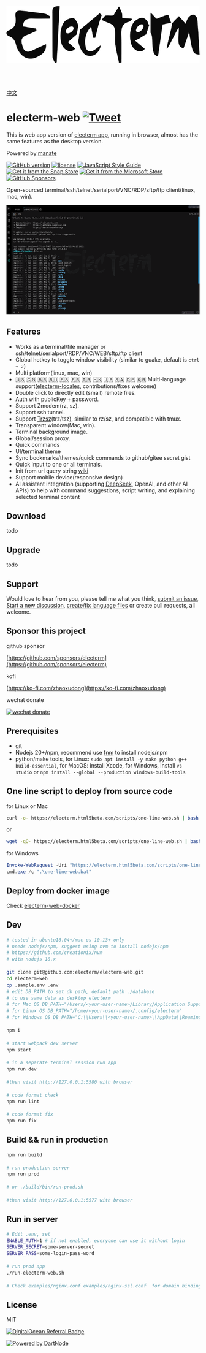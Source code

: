 <h1 align="center" style="padding-top: 60px;padding-bottom: 40px;">
    <a href="https://electerm.github.io/electerm">
        <img src="https://github.com/electerm/electerm-resource/raw/master/static/images/electerm.png", alt="" />
    </a>
</h1>

[中文](README_cn.md)

# electerm-web [![Tweet](https://img.shields.io/twitter/url/http/shields.io.svg?style=social)](https://twitter.com/intent/tweet?text=Open%20sourced%20terminal%2Fssh%2Fsftp%20client(linux%2C%20mac%2C%20win)&url=https%3A%2F%2Fgithub.com%2Felecterm%2Felecterm-web&hashtags=electerm,ssh,terminal,sftp)

This is web app version of [electerm app](https://github.com/electerm/electerm), running in browser, almost has the same features as the desktop version.

Powered by [manate](https://github.com/tylerlong/manate)

[![GitHub version](https://img.shields.io/github/release/electerm/electerm/all.svg)](https://github.com/electerm/electerm/releases)
[![license](https://img.shields.io/github/license/electerm/electerm.svg)](https://github.com/electerm/electerm-dev/blob/master/LICENSE)
[![JavaScript Style Guide](https://img.shields.io/badge/code_style-standard-brightgreen.svg)](https://standardjs.com)
[![Get it from the Snap Store](https://img.shields.io/badge/Snap-Store-green)](https://snapcraft.io/electerm)
[![Get it from the Microsoft Store](https://img.shields.io/badge/Microsoft-Store-blue)](https://www.microsoft.com/store/apps/9NCN7272GTFF)
[![GitHub Sponsors](https://img.shields.io/github/sponsors/electerm?label=Sponsors)](https://github.com/sponsors/electerm)

Open-sourced terminal/ssh/telnet/serialport/VNC/RDP/sftp/ftp client(linux, mac, win).

<div align="center">
  <img src="https://github.com/electerm/electerm-resource/raw/master/static/images/electerm.gif", alt="" />
</div>

## Features

- Works as a terminal/file manager or ssh/telnet/serialport/RDP/VNC/WEB/sftp/ftp client
- Global hotkey to toggle window visibility (similar to guake, default is `ctrl + 2`)
- Multi platform(linux, mac, win)
- 🇺🇸 🇨🇳 🇧🇷 🇷🇺 🇪🇸 🇫🇷 🇹🇷 🇭🇰 🇯🇵 🇸🇦 🇩🇪 🇰🇷 Multi-language support([electerm-locales](https://github.com/electerm/electerm-locales), contributions/fixes welcome)
- Double click to directly edit (small) remote files.
- Auth with publicKey + password.
- Support Zmodem(rz, sz).
- Support ssh tunnel.
- Support [Trzsz](https://github.com/trzsz/trzsz)(trz/tsz), similar to rz/sz, and compatible with tmux.
- Transparent window(Mac, win).
- Terminal background image.
- Global/session proxy.
- Quick commands
- UI/terminal theme
- Sync bookmarks/themes/quick commands to github/gitee secret gist
- Quick input to one or all terminals.
- Init from url query string [wiki](https://github.com/electerm/electerm-web/wiki/Init-from-url-query-string)
- Support mobile device(responsive design)
- AI assistant integration (supporting [DeepSeek](https://www.deepseek.com), OpenAI, and other AI APIs) to help with command suggestions, script writing, and explaining selected terminal content

## Download

todo

## Upgrade

todo

## Support

Would love to hear from you, please tell me what you think, [submit an issue](https://github.com/electerm/electerm-web/issues/new/choose), [Start a new discussion](https://github.com/electerm/electerm-web/discussions/new), [create/fix language files](https://github.com/electerm/electerm-locales) or create pull requests, all welcome.

## Sponsor this project

github sponsor

[https://github.com/sponsors/electerm](https://github.com/sponsors/electerm)

kofi

[https://ko-fi.com/zhaoxudong](https://ko-fi.com/zhaoxudong)

wechat donate

[![wechat donate](https://electerm.html5beta.com/electerm-wechat-donate.png)](https://github.com/electerm)

## Prerequisites

- git
- Nodejs 20+/npm, recommend use [fnm](https://github.com/Schniz/fnm) to install nodejs/npm
- python/make tools, for Linux: `sudo apt install -y make python g++ build-essential`, for MacOS: install Xcode, for Windows, install `vs studio` or `npm install --global --production windows-build-tools`

## One line script to deploy from source code

for Linux or Mac

```sh
curl -o- https://electerm.html5beta.com/scripts/one-line-web.sh | bash
```
or

```sh
wget -qO- https://electerm.html5beta.com/scripts/one-line-web.sh | bash
```

for Windows

```powershell
Invoke-WebRequest -Uri "https://electerm.html5beta.com/scripts/one-line-web.bat" -OutFile "one-line-web.bat"
cmd.exe /c ".\one-line-web.bat"

```

## Deploy from docker image

Check [electerm-web-docker](https://github.com/electerm/electerm-web-docker)

## Dev

```bash
# tested in ubuntu16.04+/mac os 10.13+ only
# needs nodejs/npm, suggest using nvm to install nodejs/npm
# https://github.com/creationix/nvm
# with nodejs 18.x

git clone git@github.com:electerm/electerm-web.git
cd electerm-web
cp .sample.env .env
# edit DB_PATH to set db path, default path ./database
# to use same data as desktop electerm
# for Mac OS DB_PATH="/Users/<your-user-name>/Library/Application Support/electerm"
# for Linux OS DB_PATH="/home/<your-user-name>/.config/electerm"
# for Windows OS DB_PATH="C:\\Users\\<your-user-name>\\AppData\\Roaming\\electerm"

npm i

# start webpack dev server
npm start

# in a separate terminal session run app
npm run dev

#then visit http://127.0.0.1:5580 with browser

# code format check
npm run lint

# code format fix
npm run fix
```

## Build && run in production

```sh
npm run build

# run production server
npm run prod

# or ./build/bin/run-prod.sh

#then visit http://127.0.0.1:5577 with browser
```

## Run in server

```sh
# Edit .env, set
ENABLE_AUTH=1 # if not enabled, everyone can use it without login
SERVER_SECRET=some-server-secret
SERVER_PASS=some-login-pass-word

# run prod app
./run-electerm-web.sh

# Check examples/nginx.conf examples/nginx-ssl.conf  for domain binding nginx conf example
```

## License

MIT

[![DigitalOcean Referral Badge](https://web-platforms.sfo2.cdn.digitaloceanspaces.com/WWW/Badge%202.svg)](https://www.digitalocean.com/?refcode=c10bcb28b846&utm_campaign=Referral_Invite&utm_medium=Referral_Program&utm_source=badge)

[![Powered by DartNode](https://dartnode.com/branding/DN-Open-Source-sm.png)](https://dartnode.com?aff=NuttyMonkey521 "Powered by DartNode - Free VPS for Open Source")

